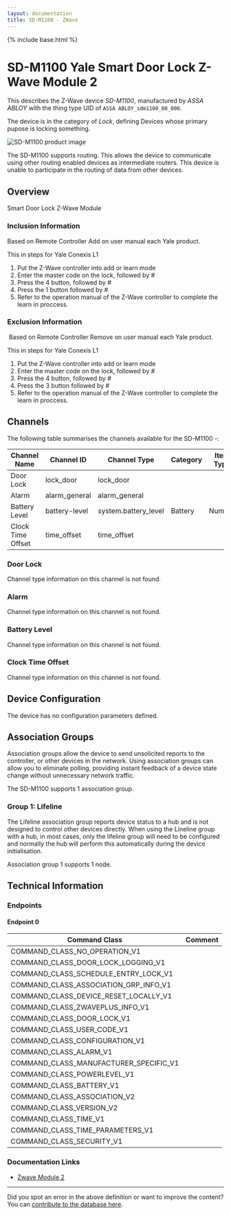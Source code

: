 ```yaml
---
layout: documentation
title: SD-M1100 - ZWave
---
```


{% include base.html %}

# SD-M1100 Yale Smart Door Lock Z-Wave Module 2
This describes the Z-Wave device *SD-M1100*, manufactured by *ASSA ABLOY* with the thing type UID of ```ASSA ABLOY_sdm1100_00_000```.

The device is in the category of *Lock*, defining Devices whose primary pupose is locking something.

![SD-M1100 product image](https://opensmarthouse.org/assets/zwave/attachments/1141/Zwave-Module-2.jpg)


The SD-M1100 supports routing. This allows the device to communicate using other routing enabled devices as intermediate routers.  This device is unable to participate in the routing of data from other devices.

## Overview

Smart Door Lock Z-Wave Module

### Inclusion Information

Based on Remote Controller Add on user manual each Yale product.

This in steps for Yale Conexis L1

  1. Put the Z-Wave controller into add or learn mode
  2. Enter the master code on the lock, followed by #
  3. Press the 4 button, followed by #
  4. Press the 1 button followed by #
  5. Refer to the operation manual of the Z-Wave controller to complete the learn in proccess.

### Exclusion Information

 Based on Remote Controller Remove on user manual each Yale product.

This in steps for Yale Conexis L1

  1. Put the Z-Wave controller into add or learn mode
  2. Enter the master code on the lock, followed by #
  3. Press the 4 button, followed by #
  4. Press the 3 button followed by #
  5. Refer to the operation manual of the Z-Wave controller to complete the learn in proccess.

## Channels

The following table summarises the channels available for the SD-M1100 -:

| Channel Name | Channel ID | Channel Type | Category | Item Type |
|--------------|------------|--------------|----------|-----------|
| Door Lock | lock_door | lock_door |  |  | 
| Alarm | alarm_general | alarm_general |  |  | 
| Battery Level | battery-level | system.battery_level | Battery | Number |
| Clock Time Offset | time_offset | time_offset |  |  | 

### Door Lock
Channel type information on this channel is not found.

### Alarm
Channel type information on this channel is not found.

### Battery Level
Channel type information on this channel is not found.

### Clock Time Offset
Channel type information on this channel is not found.



## Device Configuration

The device has no configuration parameters defined.

## Association Groups

Association groups allow the device to send unsolicited reports to the controller, or other devices in the network. Using association groups can allow you to eliminate polling, providing instant feedback of a device state change without unnecessary network traffic.

The SD-M1100 supports 1 association group.

### Group 1: Lifeline

The Lifeline association group reports device status to a hub and is not designed to control other devices directly. When using the Lineline group with a hub, in most cases, only the lifeline group will need to be configured and normally the hub will perform this automatically during the device initialisation.

Association group 1 supports 1 node.

## Technical Information

### Endpoints

#### Endpoint 0

| Command Class | Comment |
|---------------|---------|
| COMMAND_CLASS_NO_OPERATION_V1| |
| COMMAND_CLASS_DOOR_LOCK_LOGGING_V1| |
| COMMAND_CLASS_SCHEDULE_ENTRY_LOCK_V1| |
| COMMAND_CLASS_ASSOCIATION_GRP_INFO_V1| |
| COMMAND_CLASS_DEVICE_RESET_LOCALLY_V1| |
| COMMAND_CLASS_ZWAVEPLUS_INFO_V1| |
| COMMAND_CLASS_DOOR_LOCK_V1| |
| COMMAND_CLASS_USER_CODE_V1| |
| COMMAND_CLASS_CONFIGURATION_V1| |
| COMMAND_CLASS_ALARM_V1| |
| COMMAND_CLASS_MANUFACTURER_SPECIFIC_V1| |
| COMMAND_CLASS_POWERLEVEL_V1| |
| COMMAND_CLASS_BATTERY_V1| |
| COMMAND_CLASS_ASSOCIATION_V2| |
| COMMAND_CLASS_VERSION_V2| |
| COMMAND_CLASS_TIME_V1| |
| COMMAND_CLASS_TIME_PARAMETERS_V1| |
| COMMAND_CLASS_SECURITY_V1| |

### Documentation Links

* [Zwave Module 2](https://www.opensmarthouse.org/zwavedatabase/1141/Zwave-Module-2.pdf)

---

Did you spot an error in the above definition or want to improve the content?
You can [contribute to the database here](https://www.opensmarthouse.org/zwavedatabase/1141).
